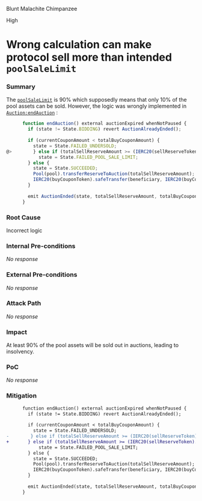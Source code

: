 Blunt Malachite Chimpanzee

High

# Wrong calculation can make protocol sell more than intended `poolSaleLimit`

### Summary

The [`poolSaleLimit`]() is 90% which supposedly means that only 10% of the pool assets can be sold. However, the logic was wrongly implemented in [`Auction:endAuction`](https://github.com/sherlock-audit/2024-12-plaza-finance/blob/main/plaza-evm/src/Auction.sol#L336C1-L350C4) :
```js
      function endAuction() external auctionExpired whenNotPaused {
        if (state != State.BIDDING) revert AuctionAlreadyEnded();
    
        if (currentCouponAmount < totalBuyCouponAmount) {
          state = State.FAILED_UNDERSOLD;
@>        } else if (totalSellReserveAmount >= (IERC20(sellReserveToken).balanceOf(pool) * poolSaleLimit) / 100) {
            state = State.FAILED_POOL_SALE_LIMIT;
        } else {
          state = State.SUCCEEDED;
          Pool(pool).transferReserveToAuction(totalSellReserveAmount);
          IERC20(buyCouponToken).safeTransfer(beneficiary, IERC20(buyCouponToken).balanceOf(address(this)));
        }
    
        emit AuctionEnded(state, totalSellReserveAmount, totalBuyCouponAmount);
      }
```


### Root Cause

Incorrect logic

### Internal Pre-conditions

_No response_

### External Pre-conditions

_No response_

### Attack Path

_No response_

### Impact

At least 90% of the pool assets will be sold out in auctions, leading to insolvency.

### PoC

_No response_

### Mitigation

```diff
      function endAuction() external auctionExpired whenNotPaused {
        if (state != State.BIDDING) revert AuctionAlreadyEnded();
    
        if (currentCouponAmount < totalBuyCouponAmount) {
          state = State.FAILED_UNDERSOLD;
-        } else if (totalSellReserveAmount >= (IERC20(sellReserveToken).balanceOf(pool) * poolSaleLimit) / 100) {
+       } else if (totalSellReserveAmount >= (IERC20(sellReserveToken).balanceOf(pool) * (100 - poolSaleLimit)) / 100) {
            state = State.FAILED_POOL_SALE_LIMIT;
        } else {
          state = State.SUCCEEDED;
          Pool(pool).transferReserveToAuction(totalSellReserveAmount);
          IERC20(buyCouponToken).safeTransfer(beneficiary, IERC20(buyCouponToken).balanceOf(address(this)));
        }
    
        emit AuctionEnded(state, totalSellReserveAmount, totalBuyCouponAmount);
      }
```